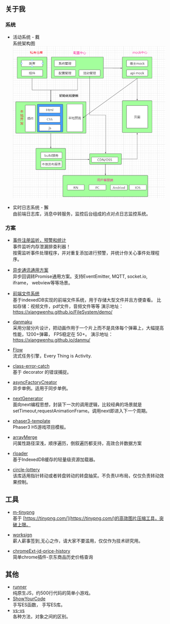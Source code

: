 ## 关于我



### 系统

* 活动系统 - 蕤   
系统架构图
![](./images/tasse.png)


* 实时日志系统 - 獬   
  由前端日志库，消息中转服务，监控后台组成的点对点日志监控系统。

### 方案

* [事件注册监听，预警和统计](https://github.com/xiangwenhu/evm)      
事件监听内存泄漏排查利器！   
按需监听事件处理程序，并对重复添加进行预警，并统计你关心事件处理程序。


* [异步通讯通用方案](https://github.com/xiangwenhu/asyncMessager)   
异步回调转Promise通用方案。支持EventEmitter, MQTT, socket.io, iframe， webview等等场景。




* [前端文件系统](https://github.com/xiangwenhu/FileSystem)     
基于indexedDB实现的前端文件系统，用于存储大型文件并且方便查看。 比如存储：视频文件，pdf文件，音频文件等等
演示地址： https://xiangwenhu.github.io/FileSystem/demo/


* [danmaku](https://github.com/xiangwenhu/danmaku)   
采用分层分片设计，把动画作用于一个片上而不是具体每个弹幕上，大幅提高性能，1200+弹幕， FPS稳定在 50+。
演示地址： https://xiangwenhu.github.io/danmu/

* [Flow](https://github.com/xiangwenhu/Flow)      
流式任务引擎，Every Thing is Activity.

* [class-error-catch](https://github.com/xiangwenhu/class-error-catch)   
基于 decorator 的错误捕捉。

* [asyncFactoryCreator](https://github.com/xiangwenhu/asyncFactoryCreator)   
异步单例。适用于同步单例。

* [nextGenerator](https://github.com/xiangwenhu/nextGenerator)   
面向next编程思想，封装下一次的调用逻辑，比较经典的场景就是setTimeout,requestAnimationFrame。调用next即进入下一个周期。

* [phaser3-template](https://github.com/xiangwenhu/phaser3-template)   
Phaser3 H5游戏项目模板。

* [arrayMerge](https://github.com/xiangwenhu/arrayMerge)   
问属性路径深浅，顺序遍历，倒叙遍历都支持，高效合并数据方案

* [rloader](https://github.com/xiangwenhu/rloader)   
基于IndexedDB缓存的轻量级资源加载器。

* [circle-lottery](https://github.com/xiangwenhu/circle-lottery)   
该库适用指针转动或者转盘转动的转盘抽奖。不负责UI布局，仅仅负责转动效果控制。




## 工具
* [m-tinypng](https://github.com/xiangwenhu/m-tinypng)   
基于 [https://tinypng.com/](https://tinypng.com/)的高效图片压缩工具，突破上限。
* [worksign](https://github.com/xiangwenhu/worksign)   
薪人薪事签到,无心之作，请大家不要滥用，仅仅作为技术研究用。

* [chromeExt-jd-price-history](https://github.com/xiangwenhu/chromeExt-jd-price-history)   
简单chrome插件-京东商品历史价格查询

## 其他
* [runner](https://github.com/xiangwenhu/runner)   
纯原生JS，约500行代码的简单小游戏。
* [ShowYourCode](https://github.com/xiangwenhu/ShowYourCode)    
手写ES函数， 手写ES库。
* [vs-vs](https://github.com/xiangwenhu/vs-vs)   
各种方法，对象之间的区别。
